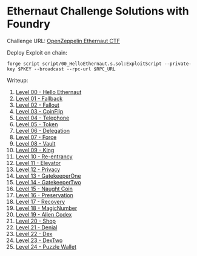 # Ethernaut Challenge Solutions with Foundry
Challenge URL: [OpenZeppelin Ethernaut CTF](https://ethernaut.openzeppelin.com/)

Deploy Exploit on chain:  

```
forge script script/00_HelloEthernaut.s.sol:ExploitScript --private-key $PKEY --broadcast --rpc-url $RPC_URL
```

Writeup:
1. [Level 00 - Hello Ethernaut](/writeup/Level%200%20-%20Hello%20Ethernaut.md)
1. [Level 01 - Fallback](/writeup/Level%201%20-%20Fallback.md)
1. [Level 02 - Fallout](/writeup/Level%202%20-%20Fallout.md)
1. [Level 03 - CoinFlip](/writeup/Level%203%20-%20Coin%20Flip.md)
1. [Level 04 - Telephone](/writeup/Level%204%20-%20Telephone.md)
1. [Level 05 - Token](/writeup/Level%205%20-%20Token.md)
1. [Level 06 - Delegation](/writeup/Level%206%20-%20Delegation.md)
1. [Level 07 - Force](/writeup/Level%207%20-%20Force.md)
1. [Level 08 - Vault](/writeup/Level%208%20-%20Vault.md)
1. [Level 09 - King](/writeup/Level%209%20-%20King.md)
1. [Level 10 - Re-entrancy](/writeup/Level%2010%20-%20Re-entrancy.md)
1. [Level 11 - Elevator](/writeup/Level%2011%20-%20Elevator.md)
1. [Level 12 - Privacy](/writeup/Level%2012%20-%20Privacy.md)
1. [Level 13 - GatekeeperOne](/writeup/Level%2013%20-%20Gatekeeper%20One.md)
1. [Level 14 - GatekeeperTwo](/writeup/Level%2014%20-%20Gatekeeper%20Two.md)
1. [Level 15 - Naught Coin](/writeup/Level%2015%20-%20Naught%20Coin.md)
1. [Level 16 - Preservation](/writeup/Level%2016%20-%20Preservation.md)
1. [Level 17 - Recovery](/writeup/Level%2017%20-%20Recovery.md)
1. [Level 18 - MagicNumber](/writeup/Level%2018%20-%20MagicNumber.md)
1. [Level 19 - Alien Codex](/writeup/Level%2019%20-%20Alien%20Codex.md)
1. [Level 20 - Shop](/writeup/Level%2020%20-%20Denial.md)
1. [Level 21 - Denial](/writeup/Level%2021%20-%20Shop.md)
1. [Level 22 - Dex](/writeup/Level%2022%20-%20Dex.md)
1. [Level 23 - DexTwo](/writeup/Level%2023%20-%20Dex%20Two.md)
1. [Level 24 - Puzzle Wallet](/writeup/Level%2024%20-%20Puzzle%20Wallet.md)